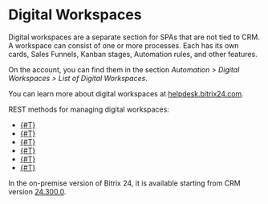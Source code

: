 # Digital Workspaces

Digital workspaces are a separate section for SPAs that are not tied to CRM. A workspace can consist of one or more processes. Each has its own cards, Sales Funnels, Kanban stages, Automation rules, and other features.

On the account, you can find them in the section *Automation > Digital Workspaces > List of Digital Workspaces*.

You can learn more about digital workspaces at [helpdesk.bitrix24.com](https://helpdesk.bitrix24.com/open/19160354/).

REST methods for managing digital workspaces:

- [{#T}](./crm-automated-solution-add.md)
- [{#T}](./crm-automated-solution-update.md)
- [{#T}](./crm-automated-solution-get.md)
- [{#T}](./crm-automated-solution-list.md)
- [{#T}](./crm-automated-solution-delete.md)
- [{#T}](./crm-automated-solution-fields.md)

In the on-premise version of Bitrix 24, it is available starting from CRM version [24.300.0](../../cloud-and-on-premise/on-premise/versions.html).